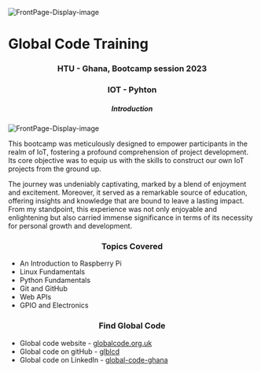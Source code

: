 ![FrontPage-Display-image](https://avatars.githubusercontent.com/u/30696523?s=200&v=4)

<h1>Global Code Training</h1>
<h3 align="center">HTU - Ghana, Bootcamp session 2023</h3>

<h3 align="center">IOT - Pyhton</h3>
<h5 align="center">Introduction</h5>

![FrontPage-Display-image](https://media.licdn.com/dms/image/D4E22AQE2NPc5UaaJBA/feedshare-shrink_2048_1536/0/1693225891680?e=1695859200&v=beta&t=RcWuxNAnvCrXjZMxtKZ462L7idHnNXYz531y1ixWv7M)

<p>This bootcamp was meticulously designed to empower participants in the realm of IoT, fostering a profound comprehension of project development. Its core objective was to equip us with the skills to construct our own IoT projects from the ground up.</p>
<p>The journey was undeniably captivating, marked by a blend of enjoyment and excitement. Moreover, it served as a remarkable source of education, offering insights and knowledge that are bound to leave a lasting impact. From my standpoint, this experience was not only enjoyable and enlightening but also carried immense significance in terms of its necessity for personal growth and development.</p>

<h3 align="center">Topics Covered</h3>
<ul>
<li>An Introduction to Raspberry Pi</li>
<li>Linux Fundamentals</li>
<li>Python Fundamentals</li>
<li>Git and GitHub</li>
<li>Web APIs</li>
<li>GPIO and Electronics</li>
</ul>


<h3 align="center">Find Global Code</h3>
<ul>
<li>Global code website - <a href="https://globalcode.org.uk/">globalcode.org.uk</a></li>
<li>Global code on gitHub - <a href="https://github.com/glblcd/">glblcd</a></li>
<li>Global code on LinkedIn - <a href="https://www.linkedin.com/company/global-code-ghana/">global-code-ghana</a></li>
</ul>